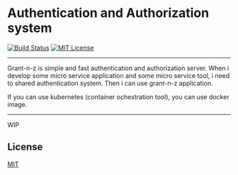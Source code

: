 # Authentication and Authorization system
[![Build Status](http://www.concourse.developer-tm.com:8080/api/v1/teams/main/pipelines/grant-n-z-pipeline/jobs/test/badge)](https://www.concourse.developer-tm.com/teams/main/pipelines/springboot-bestpractice-pipeline)
[![MIT License](http://img.shields.io/badge/license-MIT-blue.svg?style=flat)](https://github.com/tomoyane/grant-n-z/blob/master/LICENSE.txt)

----

Grant-n-z is simple and fast authentication and authorization server.
When i develop some micro service application and some micro service tool, i need to shared authentication system.
Then i can use grant-n-z application.

If you can use kubernetes (container ochestration tool), you can use docker image.

----
WIP

## License
[MIT](https://github.com/tomoyane/grant-n-z/blob/master/LICENSE)

